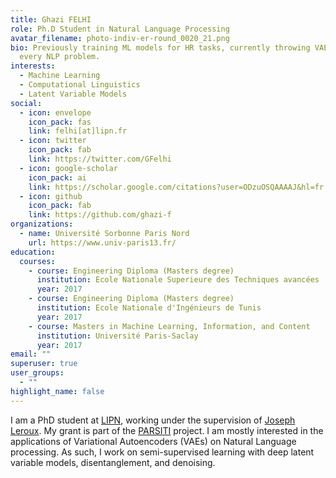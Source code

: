 ```yaml
---
title: Ghazi FELHI
role: Ph.D Student in Natural Language Processing
avatar_filename: photo-indiv-er-round_0020_21.png
bio: Previously training ML models for HR tasks, currently throwing VAEs at
  every NLP problem.
interests:
  - Machine Learning
  - Computational Linguistics
  - Latent Variable Models
social:
  - icon: envelope
    icon_pack: fas
    link: felhi[at]lipn.fr
  - icon: twitter
    icon_pack: fab
    link: https://twitter.com/GFelhi
  - icon: google-scholar
    icon_pack: ai
    link: https://scholar.google.com/citations?user=ODzuOSQAAAAJ&hl=fr
  - icon: github
    icon_pack: fab
    link: https://github.com/ghazi-f
organizations:
  - name: Université Sorbonne Paris Nord
    url: https://www.univ-paris13.fr/
education:
  courses:
    - course: Engineering Diploma (Masters degree)
      institution: Ecole Nationale Superieure des Techniques avancées
      year: 2017
    - course: Engineering Diploma (Masters degree)
      institution: Ecole Nationale d'Ingénieurs de Tunis
      year: 2017
    - course: Masters in Machine Learning, Information, and Content
      institution: Université Paris-Saclay
      year: 2017
email: ""
superuser: true
user_groups:
  - ""
highlight_name: false
---
```

I am a PhD student at [LIPN](https://lipn.univ-paris13.fr/), working under the supervision of [Joseph Leroux](https://lipn.univ-paris13.fr/~leroux/). My grant is part of the [PARSITI](https://anr.fr/en/funded-projects-and-impact/funded-projects/project/funded/project/b2d9d3668f92a3b9fbbf7866072501ef-43ddacb159/?tx_anrprojects_funded%5Bcontroller%5D=Funded&cHash=b64962ed2dd408fd110e35e193667779) project. I am mostly interested in the applications of Variational Autoencoders (VAEs) on Natural Language processing. As such, I work on semi-supervised learning with deep latent variable models, disentanglement, and denoising.